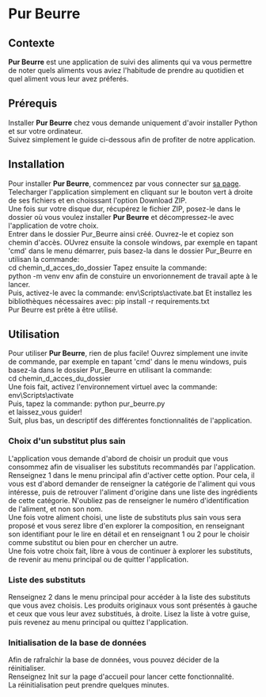 # Pur Beurre  
## Contexte  
**Pur Beurre** est une application de suivi des aliments qui va vous permettre de noter quels aliments vous aviez l'habitude de prendre au quotidien et quel aliment vous leur avez préferés.  
  
## Prérequis  
Installer **Pur Beurre** chez vous demande uniquement d'avoir installer Python et sur votre ordinateur.  
Suivez simplement le guide ci-dessous afin de profiter de notre application.  
  
## Installation  
Pour installer **Pur Beurre**, commencez par vous connecter sur [sa page](https://github.com/GMBAMorera/Pur_Beurre).  
Telecharger l'application simplement en cliquant sur le bouton vert à droite de ses fichiers et en choisssant l'option Download ZIP.  
Une fois sur votre disque dur, récupérez le fichier ZIP, posez-le dans le dossier où vous voulez installer **Pur Beurre** et décompressez-le avec l'application de votre choix.  
Entrer dans le dossier Pur_Beurre ainsi créé. Ouvrez-le et copiez son chemin d'accès.
OUvrez ensuite la console windows, par exemple en tapant 'cmd' dans le menu démarrer, puis basez-la dans le dossier Pur_Beurre en utilisan la commande:  
    cd chemin_d_acces_do_dossier
Tapez ensuite la commande:  
    python -m venv env
afin de constuire un envorionnement de travail apte à le lancer.  
Puis, activez-le avec la commande:
    env\Scripts\activate.bat
Et installez les bibliothèques nécessaires avec:
    pip install -r requirements.txt  
Pur Beurre est prête à être utilisé.
  
## Utilisation  
Pour utiliser **Pur Beurre**, rien de plus facile!
Ouvrez simplement une invite de commande, par exemple en tapant 'cmd' dans le menu windows, puis basez-la dans le dossier Pur_Beurre en utilisant la commande:  
    cd chemin_d_acces_du_dossier  
Une fois fait, activez l'environnement virtuel avec la commande:
    env\Scripts\activate  
Puis, tapez la commande:
    python pur_beurre.py  
et laissez_vous guider!  
Suit, plus bas, un descriptif des différentes fonctionnalités de l'application.  
  
### Choix d'un substitut plus sain  
L'application vous demande d'abord de choisir un produit que vous consommez afin de visualiser les substituts recommandés par l'application. Renseignez 1 dans le menu principal afin d'activer cette option.
Pour cela, il vous est d'abord demander de renseigner la catégorie de l'aliment qui vous intéresse, puis de retrouver l'aliment d'origine dans une liste des ingrédients de cette catégorie. N'oubliez pas de renseigner le numéro d'identification de l'aliment, et non son nom.  
Une fois votre aliment choisi, une liste de substituts plus sain vous sera proposé et vous serez libre d'en explorer la composition, en renseignant son identifiant pour le lire en détail et en renseignant 1 ou 2 pour le choisir comme substitut ou bien pour en chercher un autre.  
Une fois votre choix fait, libre à vous de continuer à explorer les substituts, de revenir au menu principal ou de quitter l'application.

### Liste des substituts  
Renseignez 2 dans le menu principal pour accéder à la liste des substituts que vous avez choisis.
Les produits originaux vous sont présentés à gauche et ceux que vous leur avez substitués, à droite.
Lisez la liste à votre guise, puis revenez au menu principal ou quittez l'application.

### Initialisation de la base de données  
Afin de rafraîchir la base de données, vous pouvez décider de la réinitialiser.  
Renseignez Init sur la page d'accueil pour lancer cette fonctionnalité.  
La réinitialisation peut prendre quelques minutes.